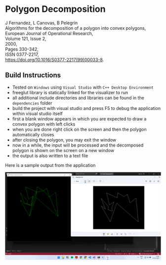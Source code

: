 # Polygon Decomposition
J Fernandez, L Canovas, B Pelegrin  
Algorithms for the decomposition of a polygon into convex polygons,  
European Journal of Operational Research,  
Volume 121, Issue 2,  
2000,  
Pages 330-342,  
ISSN 0377-2217,  
https://doi.org/10.1016/S0377-2217(99)00033-8.  

## Build Instructions
- Tested on `Windows` using `Visual Studio` with `C++ Desktop Environment`
- freeglut library is statically linked for the visualizer to run
- all additional include directories and libraries can be found in the `dependencies` folder
- build the project with visual studio and press F5 to debug the application within visual studio itself
- first a blank window appears in which you are expected to draw a convex polygon with left clicks
- when you are done right click on the screen and then the polygon automatically closes
- after closing the polygon, you may exit the window
- now in a while, the input will be processed and the decomposed polygon is shown on the screen on a new window
- the output is also written to a text file

Here is a sample output from the application

![sample](Resources/sample.png)